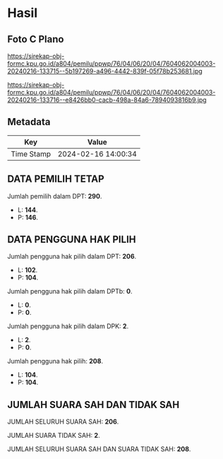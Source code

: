 # Hasil

## Foto C Plano

https://sirekap-obj-formc.kpu.go.id/a804/pemilu/ppwp/76/04/06/20/04/7604062004003-20240216-133715--5b197269-a496-4442-839f-05f78b253681.jpg

https://sirekap-obj-formc.kpu.go.id/a804/pemilu/ppwp/76/04/06/20/04/7604062004003-20240216-133716--e8426bb0-cacb-498a-84a6-7894093816b9.jpg


## Metadata

| Key        | Value               |
| ---------- | ------------------- |
| Time Stamp | 2024-02-16 14:00:34 |


## DATA PEMILIH TETAP

Jumlah pemilih dalam DPT: **290**.
 * L: **144**.
 * P: **146**.

## DATA PENGGUNA HAK PILIH

Jumlah pengguna hak pilih dalam DPT: **206**.
 * L: **102**.
 * P: **104**.

Jumlah pengguna hak pilih dalam DPTb: **0**.
 * L: **0**.
 * P: **0**.

Jumlah pengguna hak pilih dalam DPK: **2**.
 * L: **2**.
 * P: **0**.

Jumlah pengguna hak pilih: **208**.
 * L: **104**.
 * P: **104**.

## JUMLAH SUARA SAH DAN TIDAK SAH

JUMLAH SELURUH SUARA SAH: **206**.

JUMLAH SUARA TIDAK SAH: **2**.

JUMLAH SELURUH SUARA SAH DAN SUARA TIDAK SAH: **208**.


